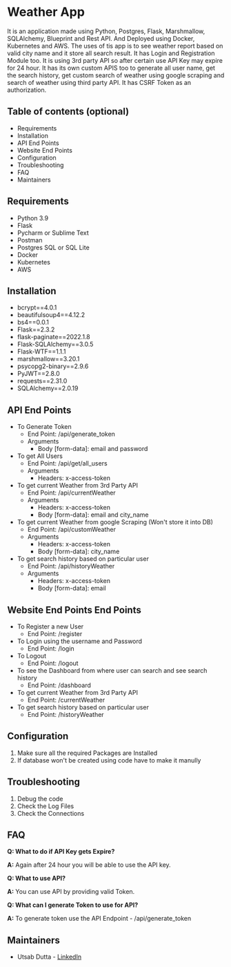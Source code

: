 # Weather App

It is an application made using Python, Postgres, Flask, Marshmallow, SQLAlchemy, Blueprint and Rest API. And Deployed using Docker, Kubernetes and AWS.
The uses of tis app is to see weather report based on valid city name and it store all search result. It has Login and Registration Module too. It is using 3rd party API so after certain use API Key may expire for 24 hour.
It has its own custom APIS too to generate all user name, get the search history, get custom search of weather using google scraping and search of weather using third party API. It has CSRF Token as an authorization. 

## Table of contents (optional)

- Requirements
- Installation
- API End Points
- Website End Points
- Configuration
- Troubleshooting
- FAQ
- Maintainers


## Requirements
- Python 3.9
- Flask
- Pycharm or Sublime Text
- Postman
- Postgres SQL or SQL Lite
- Docker
- Kubernetes
- AWS


## Installation
- bcrypt==4.0.1
- beautifulsoup4==4.12.2
- bs4==0.0.1
- Flask==2.3.2
- flask-paginate==2022.1.8
- Flask-SQLAlchemy==3.0.5
- Flask-WTF==1.1.1
- marshmallow==3.20.1
- psycopg2-binary==2.9.6
- PyJWT==2.8.0
- requests==2.31.0
- SQLAlchemy==2.0.19


## API End Points
- To Generate Token
    * End Point: /api/generate_token
    * Arguments
        - Body [form-data]: email and password
- To get All Users
    * End Point: /api/get/all_users
    * Arguments
        - Headers: x-access-token
- To get current Weather from 3rd Party API
    * End Point: /api/currentWeather
    * Arguments
        - Headers: x-access-token
        - Body [form-data]: email and city_name
- To get current Weather from google Scraping (Won't store it into DB)
    * End Point: /api/customWeather
    * Arguments
        - Headers: x-access-token
        - Body [form-data]: city_name
- To get search history based on particular user
    * End Point: /api/historyWeather
    * Arguments
        - Headers: x-access-token
        - Body [form-data]: email
        

## Website End Points End Points
- To Register a new User
    * End Point: /register
- To Login using the username and Password
    * End Point: /login
- To Logout
    * End Point: /logout
- To see the Dashboard from where user can search and see search history
    * End Point: /dashboard
- To get current Weather from 3rd Party API
    * End Point: /currentWeather
- To get search history based on particular user
    * End Point: /historyWeather
    
        
    
## Configuration

1. Make sure all the required Packages are Installed
2. If database won't be created using code have to make it manully


## Troubleshooting

1. Debug the code
2. Check the Log Files
3. Check the Connections


## FAQ

**Q: What to do if API Key gets Expire?**

**A:** Again after 24 hour you will be able to use the API key.

**Q: What to use API?**

**A:** You can use API by providing valid Token.

**Q: What can I generate Token to use for API?**

**A:** To generate token use the API Endpoint - /api/generate_token


## Maintainers

- Utsab Dutta - [LinkedIn](https://www.linkedin.com/in/utsabdutta/)